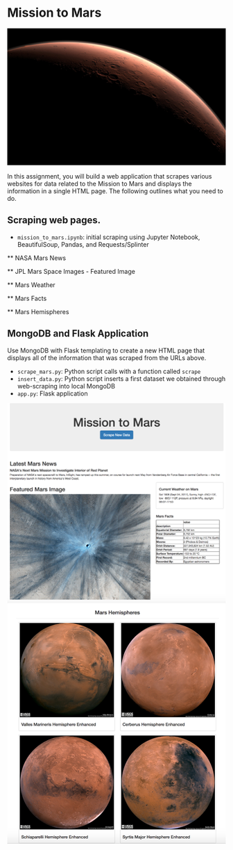 # Mission to Mars

![mission_to_mars](Images/mission_to_mars.jpg)

In this assignment, you will build a web application that scrapes various websites for data related to the Mission to Mars and displays the information in a single HTML page. The following outlines what you need to do.

## Scraping web pages.

* `mission_to_mars.ipynb`: initial scraping using Jupyter Notebook, BeautifulSoup, Pandas, and Requests/Splinter

** NASA Mars News

** JPL Mars Space Images - Featured Image

** Mars Weather

** Mars Facts

** Mars Hemispheres

## MongoDB and Flask Application

Use MongoDB with Flask templating to create a new HTML page that displays all of the information that was scraped from the URLs above.

* `scrape_mars.py`: Python script calls with a function called `scrape`
* `insert_data.py`: Python script inserts a first dataset we obtained through web-scraping into local MongoDB
* `app.py`: Flask application

![final_app_part1.png](Images/final_app_part1.png)
![final_app_part2.png](Images/final_app_part2.png)

